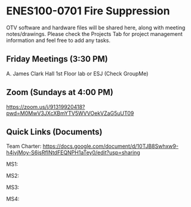 # ENES100-0701 Fire Suppression
OTV software and hardware files will be shared here, along with meeting notes/drawings. Please check the Projects Tab for project management information and feel free to add any tasks. 

## Friday Meetings (3:30 PM)
A. James Clark Hall 1st Floor lab or ESJ (Check GroupMe)

## Zoom (Sundays at 4:00 PM)
https://zoom.us/j/91319920418?pwd=M0MwV3JXcXBmYTV5WVVOekVZaG5uUT09

## Quick Links (Documents)

Team Charter: https://docs.google.com/document/d/10TJB8Swhxw9-h4jvjMoy-S6jsRfINtdFEQNPH1aTey0/edit?usp=sharing

MS1: 

MS2:

MS3:

MS4:

